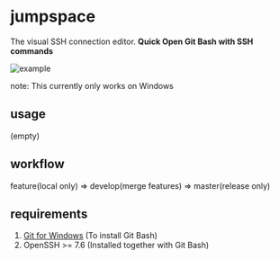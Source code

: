 # jumpspace

The visual SSH connection editor. **Quick Open Git Bash with SSH commands**

![example](https://user-images.githubusercontent.com/7657391/93624397-3fd1da80-fa1b-11ea-9448-3fd25dc01c5e.png)

note: This currently only works on Windows

## usage

(empty)

## workflow

feature(local only) => develop(merge features) => master(release only)

## requirements

1. [Git for Windows](https://gitforwindows.org/) (To install Git Bash)
2. OpenSSH >= 7.6 (Installed together with Git Bash)
